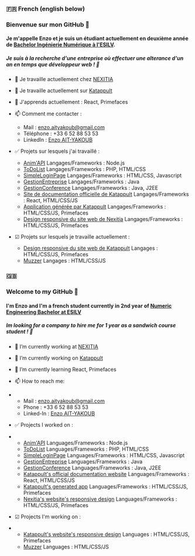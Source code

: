 ### 🇫🇷 French (english below)

### Bienvenue sur mon GitHub 👋

#### Je m'appelle Enzo et je suis un étudiant actuellement en deuxième année de [Bachelor Ingénierie Numérique à l'ESILV](https://www.esilv.fr/formations/bachelor-ingenierie-numerique/).

##### Je suis à la recherche d'une entreprise où effectuer une alterance d'un an en temps que développeur web ! 🥪

- 🔭 Je travaille actuellement chez [NEXITIA](http://www.nexitia.com)
- 📄 Je travaille actuellement sur [Katappult](http://www.katappult.cloud)
- 🌱 J'apprends actuellement : React, Primefaces
- 📫 Comment me contacter :
  - Mail : enzo.aityakoub@gmail.com
  - Téléphone : +33 6 52 88 53 53
  - LinkedIn : [Enzo AIT-YAKOUB](https://fr.linkedin.com/in/enzo-ait-yakoub-a19254231)
- ✅ Projets sur lesquels j'ai travaillé :
  - [Anim'API](https://github.com/Enzoait/ProjetNodeJS) Langages/Frameworks : Node.js
  - [ToDoList](https://github.com/Enzoait/ToDoList) Langages/Frameworks : PHP, HTML/CSS
  - [SimpleLoginPage](https://github.com/Enzoait/simpleloginpage) Langages/Frameworks : HTML/CSS, Javascript
  - [GestionEntreprise](https://github.com/Enzoait/ToDoList) Langages/Frameworks : Java
  - [GestionConference](https://github.com/Enzoait/ToDoList) Langages/Frameworks : Java, J2EE
  - [Site de documentation officielle de Katappult](http://docs.katappult.technology/docs/Accueil) Langages/Frameworks : React, HTML/CSS/JS
  - [Application générée par Katappult](https://github.com/katappult/default-template) Langages/Frameworks : HTML/CSS/JS, Primefaces
  - [Design responsive du site web de Nexitia](http://www.nexitia.com/) Langages/Frameworks : HTML/CSS/JS, Primefaces

- ☑ Projets sur lesquels je travaille actuellement :
  - [Design responsive du site web de Katappult](http://www.katappult.cloud) Langages : HTML/CSS/JS, Primefaces
  - [Muzzer](https://www.github.com) Langages : HTML/CSS/JS

### 🇬🇧 

### Welcome to my GitHub 👋

#### I'm Enzo and I'm a french student currently in 2nd year of [Numeric Engineering Bachelor at ESILV](https://www.esilv.fr/formations/bachelor-ingenierie-numerique/)

##### Im looking for a company to hire me for 1 year as a sandwich course student ! 🥪

- 🔭 I’m currently working at [NEXITIA](http://www.nexitia.com)
- 📄 I’m currently working on [Katappult](http://www.katappult.cloud)
- 🌱 I’m currently learning React, Primefaces
- 📫 How to reach me: 
- - Mail : enzo.aityakoub@gmail.com
  - Phone : +33 6 52 88 53 53
  - Linked-In : [Enzo AIT-YAKOUB](https://fr.linkedin.com/in/enzo-ait-yakoub-a19254231)
- ✅ Projects I worked on :
- - [Anim'API](https://github.com/Enzoait/ProjetNodeJS) Languages/Frameworks : Node.js
  - [ToDoList](https://github.com/Enzoait/ToDoList) Languages/Frameworks : PHP, HTML/CSS
  - [SimpleLoginPage](https://github.com/Enzoait/simpleloginpage) Languages/Frameworks : HTML/CSS, Javascript
  - [GestionEntreprise](https://github.com/Enzoait/ToDoList) Languages/Frameworks : Java
  - [GestionConference](https://github.com/Enzoait/ToDoList) Languages/Frameworks : Java, J2EE
  - [Katappult's official documentation website](http://docs.katappult.technology/docs/Accueil) Languages/Frameworks : React, HTML/CSS/JS
  - [Katappult's generated app](https://github.com/katappult/default-template) Languages/Frameworks : HTML/CSS/JS, Primefaces
  - [Nexitia's website's responsive design](http://www.nexitia.com/) Languages/Frameworks : HTML/CSS/JS, Primefaces

- ☑ Projects I'm working on :
- - [Katappult's website's responsive design](http://www.katappult.cloud) Languages : HTML/CSS/JS, Primefaces
  - [Muzzer](https://www.github.com) Languages : HTML/CSS/JS


